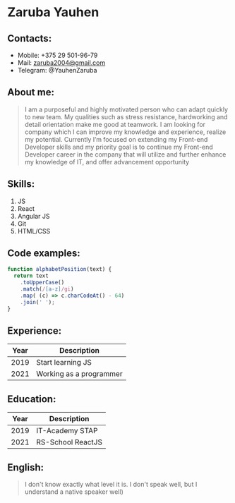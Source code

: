 # Zaruba Yauhen

## Contacts: 
* Mobile: +375 29 501-96-79
* Mail:  zaruba2004@gmail.com
* Telegram: @YauhenZaruba

## About me: 
> I am a purposeful and highly motivated person who can adapt quickly to new team. My qualities such as stress resistance, hardworking and detail orientation make me good at teamwork. I am looking for company which I can improve my knowledge and experience, realize my potential.
> Currently I’m focused on extending my Front-end Developer skills and my priority goal is to continue my Front-end Developer career in the company that will utilize and further enhance my knowledge of IT, and offer advancement opportunity

## Skills:
1. JS
2. React
3. Angular JS
4. Git
5. HTML/CSS

## Code examples: 
```javascript
function alphabetPosition(text) {
  return text
    .toUpperCase()
    .match(/[a-z]/gi)
    .map( (c) => c.charCodeAt() - 64)
    .join(' ');
}
```
## Experience: 
| Year | Description             |
| ---- | ----------------------- |
| 2019 | Start learning JS       |
| 2021 | Working as a programmer |

## Education:
| Year | Description             |
| ---- | ----------------------- |
| 2019 | IT-Academy STAP   |
| 2021 | RS-School ReactJS |

## English: 
> I don't know exactly what level it is. I don't speak well, but I understand a native speaker well)